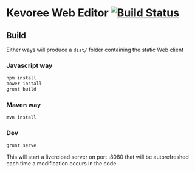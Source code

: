 # Kevoree Web Editor [![Build Status](https://drone.io/github.com/kevoree/kevoree-web-editor/status.png)](https://drone.io/github.com/kevoree/kevoree-web-editor/latest)


## Build
Either ways will produce a `dist/` folder containing the static Web client  

### Javascript way
```sh
npm install
bower install
grunt build
```

### Maven way
```sh
mvn install
```

### Dev
```sh
grunt serve
```
This will start a livereload server on port :8080 that will be autorefreshed each time a modification occurs in the code
